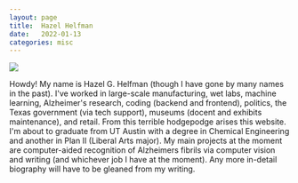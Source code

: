 ```yaml
---
layout: page
title:  Hazel Helfman
date:   2022-01-13
categories: misc
---
```


<img src="https://hjelfman.com/635.jpg">

Howdy! My name is Hazel G. Helfman (though I have gone by many names in the past). I've worked in large-scale manufacturing, wet labs, machine learning, Alzheimer's research, coding (backend and frontend), politics, the Texas government (via tech support), museums (docent and exhibits maintenance), and retail. From this terrible hodgepodge arises this website. I'm about to graduate from UT Austin with a degree in Chemical Engineering and another in Plan II (Liberal Arts major). My main projects at the moment are computer-aided recognition of Alzheimers fibrils via computer vision and writing (and whichever job I have at the moment). Any more in-detail biography will have to be gleaned from my writing.
